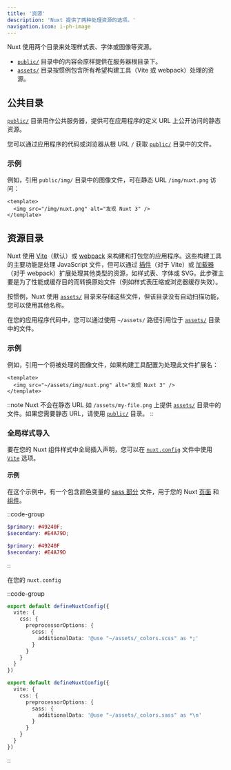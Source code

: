 ```yaml
---
title: '资源'
description: 'Nuxt 提供了两种处理资源的选项。'
navigation.icon: i-ph-image
---
```


Nuxt 使用两个目录来处理样式表、字体或图像等资源。

- [`public/`](/docs/guide/directory-structure/public) 目录中的内容会原样提供在服务器根目录下。
- [`assets/`](/docs/guide/directory-structure/assets) 目录按惯例包含所有希望构建工具（Vite 或 webpack）处理的资源。

## 公共目录

[`public/`](/docs/guide/directory-structure/public) 目录用作公共服务器，提供可在应用程序的定义 URL 上公开访问的静态资源。

您可以通过应用程序的代码或浏览器从根 URL `/` 获取 [`public/`](/docs/guide/directory-structure/public) 目录中的文件。

### 示例

例如，引用 `public/img/` 目录中的图像文件，可在静态 URL `/img/nuxt.png` 访问：

```vue [app.vue]
<template>
  <img src="/img/nuxt.png" alt="发现 Nuxt 3" />
</template>
```

## 资源目录

Nuxt 使用 [Vite](https://vitejs.dev/guide/assets.html)（默认）或 [webpack](https://webpack.js.org/guides/asset-management) 来构建和打包您的应用程序。这些构建工具的主要功能是处理 JavaScript 文件，但可以通过 [插件](https://vitejs.dev/plugins)（对于 Vite）或 [加载器](https://webpack.js.org/loaders)（对于 webpack）扩展处理其他类型的资源，如样式表、字体或 SVG。此步骤主要是为了性能或缓存目的而转换原始文件（例如样式表压缩或浏览器缓存失效）。

按惯例，Nuxt 使用 [`assets/`](/docs/guide/directory-structure/assets) 目录来存储这些文件，但该目录没有自动扫描功能，您可以使用其他名称。

在您的应用程序代码中，您可以通过使用 `~/assets/` 路径引用位于 [`assets/`](/docs/guide/directory-structure/assets) 目录中的文件。

### 示例

例如，引用一个将被处理的图像文件，如果构建工具配置为处理此文件扩展名：

```vue [app.vue]
<template>
  <img src="~/assets/img/nuxt.png" alt="发现 Nuxt 3" />
</template>
```

::note
Nuxt 不会在静态 URL 如 `/assets/my-file.png` 上提供 [`assets/`](/docs/guide/directory-structure/assets) 目录中的文件。如果您需要静态 URL，请使用 [`public/`](#公共目录) 目录。
::

### 全局样式导入

要在您的 Nuxt 组件样式中全局插入声明，您可以在 [`nuxt.config`](/docs/api/nuxt-config) 文件中使用 [`Vite`](/docs/api/nuxt-config#vite) 选项。

#### 示例

在这个示例中，有一个包含颜色变量的 [sass 部分](https://sass-lang.com/documentation/at-rules/use#partials) 文件，用于您的 Nuxt [页面](/docs/guide/directory-structure/pages) 和 [组件](/docs/guide/directory-structure/components)。

::code-group

```scss [assets/_colors.scss]
$primary: #49240F;
$secondary: #E4A79D;
```

```sass [assets/_colors.sass]
$primary: #49240F
$secondary: #E4A79D
```

::

在您的 `nuxt.config`

::code-group

```ts twoslash [SCSS]
export default defineNuxtConfig({
  vite: {
    css: {
      preprocessorOptions: {
        scss: {
          additionalData: '@use "~/assets/_colors.scss" as *;'
        }
      }
    }
  }
})
```

```ts twoslash [SASS]
export default defineNuxtConfig({
  vite: {
    css: {
      preprocessorOptions: {
        sass: {
          additionalData: '@use "~/assets/_colors.sass" as *\n'
        }
      }
    }
  }
})
```

::
